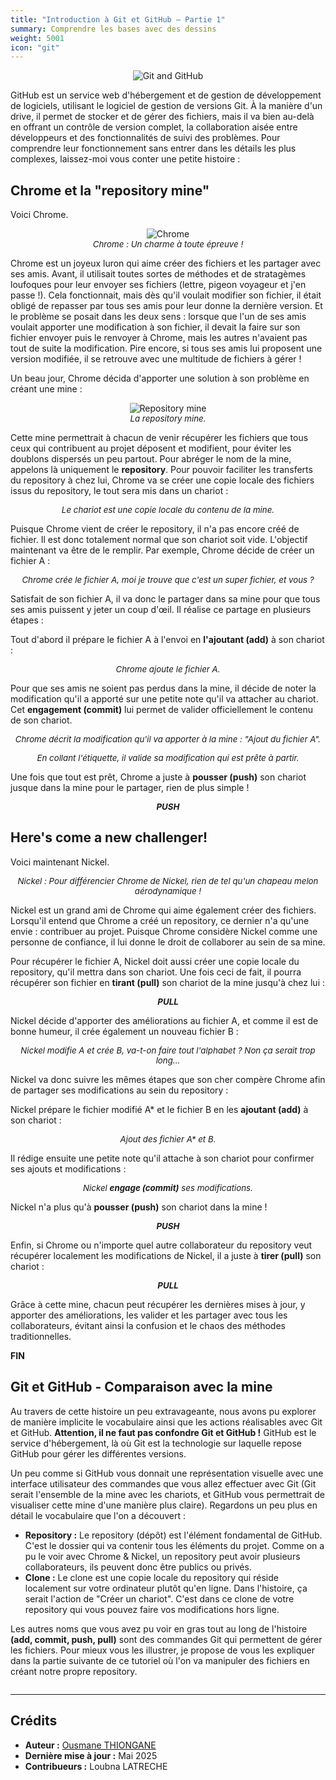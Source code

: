 ```yaml
---
title: "Introduction à Git et GitHub – Partie 1"
summary: Comprendre les bases avec des dessins
weight: 5001
icon: "git"
---
```


<p align="center">
    <img src="/chroma/images/gitgithub.png" alt="Git and GitHub" class="w-full h-auto" />
</p>

GitHub est un service web d'hébergement et de gestion de développement de logiciels, utilisant le logiciel de gestion de versions Git. À la manière d'un drive, il permet de stocker et de gérer des fichiers, mais il va bien au-delà en offrant un contrôle de version complet, la collaboration aisée entre développeurs et des fonctionnalités de suivi des problèmes. Pour comprendre leur fonctionnement sans entrer dans les détails les plus complexes, laissez-moi vous conter une petite histoire :

## Chrome et la "repository mine"

Voici Chrome.

<p align="center">
    <img src="/chroma/images/gitgithub1.png" alt="Chrome" class="w-full h-auto" />
    </br>
    <em style="font-size: 0.95em;">Chrome : Un charme à toute épreuve !</em>
</p>

Chrome est un joyeux luron qui aime créer des fichiers et les partager avec ses amis. Avant, il utilisait toutes sortes de méthodes et de stratagèmes loufoques pour leur envoyer ses fichiers (lettre, pigeon voyageur et j'en passe !). Cela fonctionnait, mais dès qu'il voulait modifier son fichier, il était obligé de repasser par tous ses amis pour leur donne la dernière version. Et le problème se posait dans les deux sens : lorsque que l'un de ses amis voulait apporter une modification à son fichier, il devait la faire sur son fichier envoyer puis le renvoyer à Chrome, mais les autres n'avaient pas tout de suite la modification. Pire encore, si tous ses amis lui proposent une version modifiée, il se retrouve avec une multitude de fichiers à gérer !

Un beau jour, Chrome décida d'apporter une solution à son problème en créant une mine :

<p align="center">
    <img src="/chroma/images/gitgithub2.jpg" alt="Repository mine" class="w-full h-auto" />
    </br>
    <em style="font-size: 0.95em;">La repository mine.</em>
</p>

Cette mine permettrait à chacun de venir récupérer les fichiers que tous ceux qui contribuent au projet déposent et modifient, pour éviter les doublons dispersés un peu partout. Pour abréger le nom de la mine, appelons là uniquement le **repository**. Pour pouvoir faciliter les transferts du repository à chez lui, Chrome va se créer une copie locale des fichiers issus du repository, le tout sera mis dans un chariot :

<p align="center">
    <img src="/chroma/images/gitgithub3.jpg" alt="" class="w-full h-auto" />
    </br>
    <em style="font-size: 0.95em;">Le chariot est une copie locale du contenu de la mine.</em>
</p>

Puisque Chrome vient de créer le repository, il n'a pas encore créé de fichier. Il est donc totalement normal que son chariot soit vide. L'objectif maintenant va être de le remplir. Par exemple, Chrome décide de créer un fichier A :

<p align="center">
    <img src="/chroma/images/gitgithub4.jpg" alt="" class="w-full h-auto" />
    </br>
    <em style="font-size: 0.95em;">Chrome crée le fichier A, moi je trouve que c'est un super fichier, et vous ?</em>
</p>

Satisfait de son fichier A, il va donc le partager dans sa mine pour que tous ses amis puissent y jeter un coup d'œil. Il réalise ce partage en plusieurs étapes :

Tout d'abord il prépare le fichier A à l'envoi en **l'ajoutant (add)** à son chariot :

<p align="center">
    <img src="/chroma/images/gitgithub5.jpg" alt="" class="w-full h-auto" />
    </br>
    <em style="font-size: 0.95em;">Chrome ajoute le fichier A.</em>
</p>

Pour que ses amis ne soient pas perdus dans la mine, il décide de noter la modification qu'il a apporté sur une petite note qu'il va attacher au chariot. Cet **engagement (commit)** lui permet de valider officiellement le contenu de son chariot.

<p align="center">
    <img src="/chroma/images/gitgithub6.jpg" alt="" class="w-full h-auto" />
    </br>
    <em style="font-size: 0.95em;">Chrome décrit la modification qu'il va apporter à la mine : "Ajout du fichier A".</em>
</p>

<p align="center">
    <img src="/chroma/images/gitgithub7.jpg" alt="" class="w-full h-auto" />
    </br>
    <em style="font-size: 0.95em;">En collant l'étiquette, il valide sa modification qui est prête à partir.</em>
</p>

Une fois que tout est prêt, Chrome a juste à **pousser (push)** son chariot jusque dans la mine pour le partager, rien de plus simple !

<p align="center">
    <img src="/chroma/images/gitgithub8.jpg" alt="" class="w-full h-auto" />
    </br>
    <em style="font-size: 0.95em;"><b>PUSH</b></em>
</p>

## Here's come a new challenger!

Voici maintenant Nickel.

<p align="center">
    <img src="/chroma/images/gitgithub9.png" alt="" class="w-full h-auto" />
    </br>
    <em style="font-size: 0.95em;">Nickel : Pour différencier Chrome de Nickel, rien de tel qu'un chapeau melon aérodynamique !</em>
</p>

Nickel est un grand ami de Chrome qui aime également créer des fichiers. Lorsqu'il entend que Chrome a créé un repository, ce dernier n'a qu'une envie : contribuer au projet. Puisque Chrome considère Nickel comme une personne de confiance, il lui donne le droit de collaborer au sein de sa mine.

Pour récupérer le fichier A, Nickel doit aussi créer une copie locale du repository, qu'il mettra dans son chariot. Une fois ceci de fait, il pourra récupérer son fichier en **tirant (pull)** son chariot de la mine jusqu'à chez lui :

<p align="center">
    <img src="/chroma/images/gitgithub10.jpg" alt="" class="w-full h-auto" />
    </br>
    <em style="font-size: 0.95em;"><b>PULL</b></em>
</p>

Nickel décide d'apporter des améliorations au fichier A, et comme il est de bonne humeur, il crée également un nouveau fichier B :

<p align="center">
    <img src="/chroma/images/gitgithub11.jpg" alt="" class="w-full h-auto" />
    </br>
    <em style="font-size: 0.95em;">Nickel modifie A et crée B, va-t-on faire tout l'alphabet ? Non ça serait trop long...</em>
</p>

Nickel va donc suivre les mêmes étapes que son cher compère Chrome afin de partager ses modifications au sein du repository :

Nickel prépare le fichier modifié A* et le fichier B en les **ajoutant (add)** à son chariot :

<p align="center">
    <img src="/chroma/images/gitgithub12.jpg" alt="" class="w-full h-auto" />
    </br>
    <em style="font-size: 0.95em;">Ajout des fichier A* et B.</em>
</p>

Il rédige ensuite une petite note qu'il attache à son chariot pour confirmer ses ajouts et modifications :

<p align="center">
    <img src="/chroma/images/gitgithub13.jpg" alt="" class="w-full h-auto" />
    </br>
    <em style="font-size: 0.95em;">Nickel <b>engage (commit)</b> ses modifications.</em>
</p>

Nickel n'a plus qu'à **pousser (push)** son chariot dans la mine !

<p align="center">
    <img src="/chroma/images/gitgithub14.jpg" alt="" class="w-full h-auto" />
    </br>
    <em style="font-size: 0.95em;"><b>PUSH</b></em>
</p>

Enfin, si Chrome ou n'importe quel autre collaborateur du repository veut récupérer localement les modifications de Nickel, il a juste à **tirer (pull)** son chariot :

<p align="center">
    <img src="/chroma/images/gitgithub15.jpg" alt="" class="w-full h-auto" />
    </br>
    <em style="font-size: 0.95em;"><b>PULL</b></em>
</p>

Grâce à cette mine, chacun peut récupérer les dernières mises à jour, y apporter des améliorations, les valider et les partager avec tous les collaborateurs, évitant ainsi la confusion et le chaos des méthodes traditionnelles.

**FIN**

## Git et GitHub - Comparaison avec la mine

Au travers de cette histoire un peu extravageante, nous avons pu explorer de manière implicite le vocabulaire ainsi que les actions réalisables avec Git et GitHub. **Attention, il ne faut pas confondre Git et GitHub !** GitHub est le service d'hébergement, là où Git est la technologie sur laquelle repose GitHub pour gérer les différentes versions.

Un peu comme si GitHub vous donnait une représentation visuelle avec une interface utilisateur des commandes que vous allez effectuer avec Git (Git serait l'ensemble de la mine avec les chariots, et GitHub vous permettrait de visualiser cette mine d'une manière plus claire). Regardons un peu plus en détail le vocabulaire que l'on a découvert :

* **Repository :** Le repository (dépôt) est l'élément fondamental de GitHub. C'est le dossier qui va contenir tous les éléments du projet. Comme on a pu le voir avec Chrome & Nickel, un repository peut avoir plusieurs collaborateurs, ils peuvent donc être publics ou privés.
* **Clone :** Le clone est une copie locale du repository qui réside localement sur votre ordinateur plutôt qu'en ligne. Dans l'histoire, ça serait l'action de "Créer un chariot". C'est dans ce clone de votre repository qui vous pouvez faire vos modifications hors ligne.

Les autres noms que vous avez pu voir en gras tout au long de l'histoire **(add, commit, push, pull)** sont des commandes Git qui permettent de gérer les fichiers. Pour mieux vous les illustrer, je propose de vous les expliquer dans la partie suivante de ce tutoriel où l'on va manipuler des fichiers en créant notre propre repository.

<p align="center">
    <img src="/chroma/images/gitgithub16.jpg" alt="" class="w-full h-auto" />
    </br>
</p>

---

## Crédits

* **Auteur :** [Ousmane THIONGANE](https://github.com/Mowibox)
* **Dernière mise à jour :** Mai 2025
* **Contribueurs :** Loubna LATRECHE
